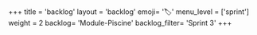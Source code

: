 +++
title = 'backlog'
layout = 'backlog'
emoji= '🏷️'
menu_level = ['sprint']
weight = 2
backlog= 'Module-Piscine'
backlog_filter= 'Sprint 3'
+++
